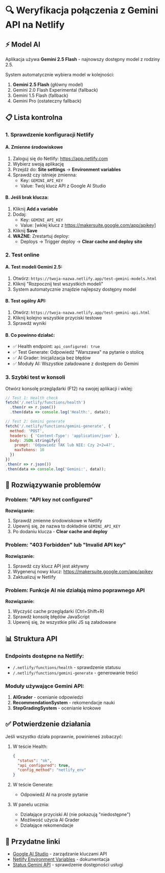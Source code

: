 # 🔍 Weryfikacja połączenia z Gemini API na Netlify

## ⚡ Model AI
Aplikacja używa **Gemini 2.5 Flash** - najnowszy dostępny model z rodziny 2.5.

System automatycznie wybiera model w kolejności:
1. **Gemini 2.5 Flash** (główny model)
2. Gemini 2.0 Flash Experimental (fallback)
3. Gemini 1.5 Flash (fallback)
4. Gemini Pro (ostateczny fallback)

## 📋 Lista kontrolna

### 1. **Sprawdzenie konfiguracji Netlify**

#### A. Zmienne środowiskowe
1. Zaloguj się do Netlify: https://app.netlify.com
2. Wybierz swoją aplikację
3. Przejdź do: **Site settings** → **Environment variables**
4. Sprawdź czy istnieje zmienna:
   - Key: `GEMINI_API_KEY`
   - Value: Twój klucz API z Google AI Studio

#### B. Jeśli brak klucza:
1. Kliknij **Add a variable**
2. Dodaj:
   - Key: `GEMINI_API_KEY`
   - Value: [wklej klucz z https://makersuite.google.com/app/apikey]
3. Kliknij **Save**
4. **WAŻNE**: Zrestartuj deploy:
   - Deploys → Trigger deploy → **Clear cache and deploy site**

### 2. **Test online**

#### A. Test modeli Gemini 2.5:
1. Otwórz: `https://twoja-nazwa.netlify.app/test-gemini-models.html`
2. Kliknij "Rozpocznij test wszystkich modeli"
3. System automatycznie znajdzie najlepszy dostępny model

#### B. Test ogólny API:
1. Otwórz: `https://twoja-nazwa.netlify.app/test-gemini-api.html`
2. Kliknij kolejno wszystkie przyciski testowe
3. Sprawdź wyniki

#### B. Co powinno działać:
- ✅ Health endpoint: `api_configured: true`
- ✅ Test Generate: Odpowiedź "Warszawa" na pytanie o stolicę
- ✅ AI Grader: Inicjalizacja bez błędów
- ✅ Moduły AI: Wszystkie załadowane z dostępem do Gemini

### 3. **Szybki test w konsoli**

Otwórz konsolę przeglądarki (F12) na swojej aplikacji i wklej:

```javascript
// Test 1: Health check
fetch('/.netlify/functions/health')
  .then(r => r.json())
  .then(data => console.log('Health:', data));

// Test 2: Gemini generate
fetch('/.netlify/functions/gemini-generate', {
  method: 'POST',
  headers: { 'Content-Type': 'application/json' },
  body: JSON.stringify({
    prompt: 'Odpowiedz TAK lub NIE: Czy 2+2=4?',
    maxTokens: 10
  })
})
.then(r => r.json())
.then(data => console.log('Gemini:', data));
```

## 🚨 Rozwiązywanie problemów

### Problem: "API key not configured"
**Rozwiązanie:**
1. Sprawdź zmienne środowiskowe w Netlify
2. Upewnij się, że nazwa to dokładnie `GEMINI_API_KEY`
3. Po dodaniu klucza - **Clear cache and deploy**

### Problem: "403 Forbidden" lub "Invalid API key"
**Rozwiązanie:**
1. Sprawdź czy klucz API jest aktywny
2. Wygeneruj nowy klucz: https://makersuite.google.com/app/apikey
3. Zaktualizuj w Netlify

### Problem: Funkcje AI nie działają mimo poprawnego API
**Rozwiązanie:**
1. Wyczyść cache przeglądarki (Ctrl+Shift+R)
2. Sprawdź konsolę błędów JavaScript
3. Upewnij się, że wszystkie pliki JS są załadowane

## 📊 Struktura API

### Endpoints dostępne na Netlify:
- `/.netlify/functions/health` - sprawdzenie statusu
- `/.netlify/functions/gemini-generate` - generowanie treści

### Moduły używające Gemini API:
1. **AIGrader** - ocenianie odpowiedzi
2. **RecommendationSystem** - rekomendacje nauki
3. **StepGradingSystem** - ocenianie krokowe

## ✅ Potwierdzenie działania

Jeśli wszystko działa poprawnie, powinieneś zobaczyć:

1. W teście Health:
   ```json
   {
     "status": "ok",
     "api_configured": true,
     "config_method": "netlify_env"
   }
   ```

2. W teście Generate:
   - Odpowiedź AI na proste pytanie

3. W panelu ucznia:
   - Działające przyciski AI (nie pokazują "niedostępne")
   - Możliwość użycia AI Grader
   - Działające rekomendacje

## 🔗 Przydatne linki

- [Google AI Studio](https://makersuite.google.com/app/apikey) - zarządzanie kluczami API
- [Netlify Environment Variables](https://docs.netlify.com/environment-variables/overview/) - dokumentacja
- [Status Gemini API](https://status.cloud.google.com/) - sprawdzenie dostępności usługi